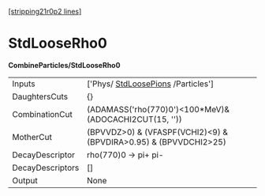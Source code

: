 [[stripping21r0p2 lines]](./stripping21r0p2-index)

# StdLooseRho0

**CombineParticles/StdLooseRho0**

|                  |                                                                         |
|------------------|-------------------------------------------------------------------------|
| Inputs           | ['Phys/ [StdLoosePions](./stripping21r0p2-stdloosepions) /Particles'] |
| DaughtersCuts    | {}                                                                      |
| CombinationCut   | (ADAMASS('rho(770)0')\<100\*MeV)& (ADOCACHI2CUT(15, ''))                |
| MotherCut        | (BPVVDZ\>0) & (VFASPF(VCHI2)\<9) & (BPVDIRA\>0.95) & (BPVVDCHI2\>25)    |
| DecayDescriptor  | rho(770)0 -\> pi+ pi-                                                   |
| DecayDescriptors | []                                                                    |
| Output           | None                                                                    |
